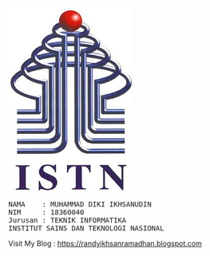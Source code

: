 <html>
<br>
  <a href="http://istn.ac.id"><img src="ISTN.jpg"></a>
<pre>
NAMA    : MUHAMMAD DIKI IKHSANUDIN
NIM     : 18360040
Jurusan : TEKNIK INFORMATIKA
INSTITUT SAINS DAN TEKNOLOGI NASIONAL
</pre>
Visit My Blog :
<a href=https://randyikhsanramadhan.blogspot.com>https://randyikhsanramadhan.blogspot.com</a>
</html>
